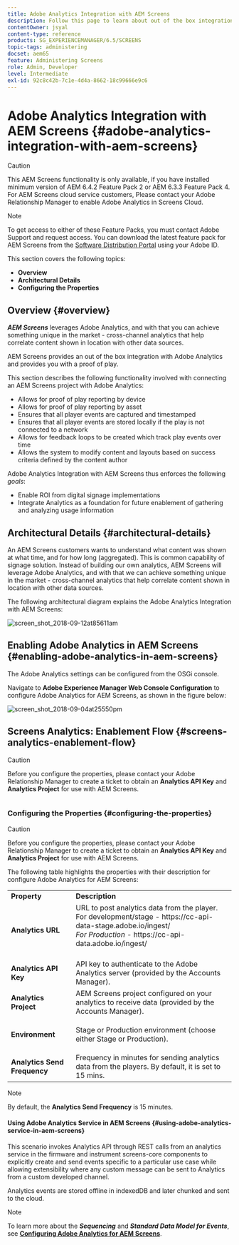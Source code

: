 ```yaml
---
title: Adobe Analytics Integration with AEM Screens
description: Follow this page to learn about out of the box integration of AEM Screens with Adobe Analytics and provides you with a proof of play.
contentOwner: jsyal
content-type: reference
products: SG_EXPERIENCEMANAGER/6.5/SCREENS
topic-tags: administering
docset: aem65
feature: Administering Screens
role: Admin, Developer
level: Intermediate
exl-id: 92c8c42b-7c1e-4d4a-8662-18c99666e9c6
---
```

# Adobe Analytics Integration with AEM Screens {#adobe-analytics-integration-with-aem-screens}

>[!CAUTION]
>
>This AEM Screens functionality is only available, if you have installed minimum version of AEM 6.4.2 Feature Pack 2 or AEM 6.3.3 Feature Pack 4. For AEM Screens cloud service customers, Please contact your Adobe Relationship Manager to enable Adobe Analytics in Screens Cloud.

>[!NOTE]
>
>To get access to either of these Feature Packs, you must contact Adobe Support and request access. You can download the latest feature pack for AEM Screens from the [Software Distribution Portal](https://experience.adobe.com/#/downloads/content/software-distribution/en/aem.html) using your Adobe ID. 

This section covers the following topics:

* **Overview**
* **Architectural Details**
* **Configuring the Properties**

## Overview {#overview}

***AEM Screens*** leverages Adobe Analytics, and with that you can achieve something unique in the market - cross-channel analytics that help correlate content shown in location with other data sources.

AEM Screens provides an out of the box integration with Adobe Analytics and provides you with a proof of play.

This section describes the following functionality involved with connecting an AEM Screens project with Adobe Analytics:

* Allows for proof of play reporting by device
* Allows for proof of play reporting by asset
* Ensures that all player events are captured and timestamped
* Ensures that all player events are stored locally if the play is not connected to a network
* Allows for feedback loops to be created which track play events over time
* Allows the system to modify content and layouts based on success criteria defined by the content author

Adobe Analytics Integration with AEM Screens thus enforces the following *goals*:

* Enable ROI from digital signage implementations
* Integrate Analytics as a foundation for future enablement of gathering and analyzing usage information

## Architectural Details {#architectural-details}

An AEM Screens customers wants to understand what content was shown at what time, and for how long (aggregated). This is common capability of signage solution. Instead of building our own analytics, AEM Screens will leverage Adobe Analytics, and with that we can achieve something unique in the market - cross-channel analytics that help correlate content shown in location with other data sources.

The following architectural diagram explains the Adobe Analytics Integration with AEM Screens:

![screen_shot_2018-09-12at85611am](assets/screen_shot_2018-09-12at85611am.png)

## Enabling Adobe Analytics in AEM Screens {#enabling-adobe-analytics-in-aem-screens}

The Adobe Analytics settings can be configured from the OSGi console.

Navigate to **Adobe Experience Manager Web Console Configuration** to configure Adobe Analytics for AEM Screens, as shown in the figure below:

![screen_shot_2018-09-04at25550pm](assets/screen_shot_2018-09-04at25550pm.png)

## Screens Analytics: Enablement Flow {#screens-analytics-enablement-flow}

>[!CAUTION]
>
>Before you configure the properties, please contact your Adobe Relationship Manager to create a ticket to obtain an **Analytics API Key** and **Analytics Project** for use with AEM Screens.

![]()

### Configuring the Properties {#configuring-the-properties}

>[!CAUTION]
>
>Before you configure the properties, please contact your Adobe Relationship Manager to create a ticket to obtain an **Analytics API Key** and **Analytics Project** for use with AEM Screens.

The following table highlights the properties with their description for configure Adobe Analytics for AEM Screens:

<table>
 <tbody>
  <tr>
   <td><strong>Property</strong></td>
   <td><strong>Description</strong></td>
  </tr>
  <tr>
   <td><strong>Analytics URL</strong></td>
   <td>URL to post analytics data from the player. <br>
   For development/stage</em> - https://cc-api-data-stage.adobe.io/ingest/<br /> <em>For Production</em> - https://cc-api-data.adobe.io/ingest/<br /> <br /></td>
  </tr>
  <tr>
   <td><strong>Analytics API Key</strong></td>
   <td>API key to authenticate to the Adobe Analytics server (provided by the Accounts Manager).</td>
  </tr>
  <tr>
   <td><strong>Analytics Project</strong></td>
   <td>AEM Screens project configured on your analytics to receive data (provided by the Accounts Manager).</td>
  </tr>
  <tr>
   <td><strong>Environment</strong></td>
   <td><p>Stage or Production environment (choose either Stage or Production).</p></td>
  </tr>
  <tr>
   <td><strong>Analytics Send Frequency</strong></td>
   <td>Frequency in minutes for sending analytics data from the players. By default, it is set to 15 mins.</td>
  </tr>
 </tbody>
</table>

>[!NOTE]
>
>By default, the **Analytics Send Frequency** is 15 minutes.

#### Using Adobe Analytics Service in AEM Screens {#using-adobe-analytics-service-in-aem-screens}

This scenario invokes Analytics API through REST calls from an analytics service in the firmware and instrument screens-core components to explicitly create and send events specific to a particular use case while allowing extensibility where any custom message can be sent to Analytics from a custom developed channel.

Analytics events are stored offline in indexedDB and later chunked and sent to the cloud.

>[!NOTE]
>
>To learn more about the ***Sequencing*** and ***Standard Data Model for Events***, see **[Configuring Adobe Analytics for AEM Screens](configuring-adobe-analytics-aem-screens.md)**.
